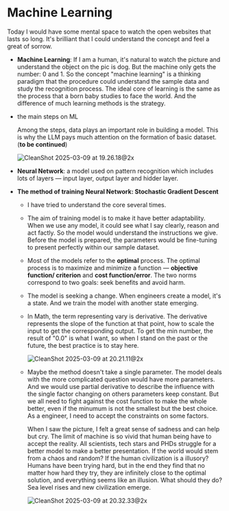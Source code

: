# Machine Learning



Today I would have some mental space to watch the open websites that lasts so long. It's brilliant that I could understand the concept and feel a great of sorrow.

- **Machine Learning**: If I am a human, it's natural to watch the picture and understand  the object on the pic is dog. But the machine only gets the number: 0 and 1. So the concept "machine learning" is a thinking paradigm that the procedure could understand the sample data and study the recognition process. The ideal core of  learning is the same as the process that a born baby studies to face the world. And the difference of much learning methods is the strategy.

- the main steps on ML

  Among the steps, data plays an important role in building a model. This is why the LLM pays much attention on the formation of basic dataset.(**to be continued**)

  ![CleanShot 2025-03-09 at 19.26.18@2x](https://cdn.statically.io/gh/stoneBuild29/MyPictures@main/upload/CleanShot%202025-03-09%20at%2019.26.18%402x.png)

- **Neural Network**: a model used on pattern recognition which includes lots of layers — input layer, output layer and hidder layer.

- **The method of training Neural Network: Stochastic Gradient Descent**

  - I have tried to understand the core several times.
  - The aim of training model is to make it have better adaptability. When we use any model, it could see what I say clearly, reason and act factly. So the model would understand the instructions we give. Before the model is prepared, the parameters would be fine-tuning to present perfectly within our sample dataset.

  -  Most of the models refer to the **optimal** process. The optimal process is to maximize and minimize a function — **objective function/ criterion** and **cost function/error**.  The two norms correspond to two goals: seek benefits and avoid harm.

  - The model is seeking a change. When engineers create a model, it's a state. And we train the model with another state emerging.

  - In Math, the term representing vary is derivative. The derivative represents the slope of the function at that point, how to scale the input to get the corresponding output. To get the min number, the result of "0.0" is what I want, so when I stand on the past or the future, the best practice is to stay here.

    ![CleanShot 2025-03-09 at 20.21.11@2x](https://cdn.statically.io/gh/stoneBuild29/MyPictures@main/upload/CleanShot%202025-03-09%20at%2020.21.11%402x.png)

  - Maybe the method doesn't take a single parameter. The model deals with the more complicated question would have more parameters. And we would use partial derivative to describe the influence with the single factor changing on others parameters keep constant. But we all need to fight against the cost function to make the whole better, even if the minumum is not the smallest but the best choice. As a engineer, I need to accept the constraints on some factors.

    When I saw the picture, I felt a great sense of sadness and can help but cry. The limit of machine is so vivid that human being have to accept the reality. All scientists, tech stars and PHDs struggle for a better model to make a better presentation. If the world would stem from a chaos and random? If the human civilization is a illusory? Humans have been trying hard, but in the end they find that no matter how hard they try, they are infinitely close to the optimal solution, and everything seems like an illusion. What should they do?  Sea level rises and new civilization emerge. 

    ![CleanShot 2025-03-09 at 20.32.33@2x](https://cdn.statically.io/gh/stoneBuild29/MyPictures@main/upload/CleanShot%202025-03-09%20at%2020.32.33%402x.png) 



​	 	

